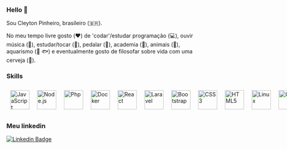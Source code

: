 ### Hello 👋
Sou Cleyton Pinheiro, brasileiro (🇧🇷).

No meu tempo livre gosto (:hearts:) de 'codar'/estudar programação (:computer:),  ouvir música (🎵), estudar/tocar (:musical_keyboard:), pedalar (:bicyclist:), academia (:muscle:), animais (:dog:), aquarismo (:tropical_fish:  :fish:)  e eventualmente gosto de filosofar sobre vida com uma cerveja (🍺).


### Skills 
<div style="display: flex; justify-content: space-between">
<img style="margin: 10px" src="https://devicons.github.io/devicon/devicon.git/icons/javascript/javascript-original.svg" alt="JavaScript" height="50" />
<img style="margin: 10px" src="https://devicons.github.io/devicon/devicon.git/icons/nodejs/nodejs-original-wordmark.svg" alt="Node.js" height="50" />
<img style="margin: 10px" src="https://devicons.github.io/devicon/devicon.git/icons/php/php-original.svg" alt="Php" height="50" />
<img style="margin: 10px" src="https://devicons.github.io/devicon/devicon.git/icons/docker/docker-original.svg" alt="Docker" height="50" />
<img style="margin: 10px" src="https://devicons.github.io/devicon/devicon.git/icons/react/react-original-wordmark.svg" alt="React" height="50" />
<img style="margin: 10px" src="https://devicons.github.io/devicon/devicon.git/icons/laravel/laravel-plain-wordmark.svg" alt="Laravel" height="50" /> 
<img style="margin: 10px" src="https://devicons.github.io/devicon/devicon.git/icons/bootstrap/bootstrap-plain.svg" alt="Bootstrap" height="50" />  
<img style="margin: 10px" src="https://devicons.github.io/devicon/devicon.git/icons/css3/css3-original-wordmark.svg" alt="CSS3" height="50" />  
<img style="margin: 10px" src="https://devicons.github.io/devicon/devicon.git/icons/html5/html5-original-wordmark.svg" alt="HTML5" height="50" /> 
<img style="margin: 10px" src="https://devicons.github.io/devicon/devicon.git/icons/linux/linux-original.svg" alt="Linux" height="50" />  
<img style="margin: 10px" src="https://www.vectorlogo.zone/logos/git-scm/git-scm-icon.svg" alt="Git" height="50" />
</div>

### Meu linkedin


[![Linkedin Badge](https://img.shields.io/badge/-LinkedIn-blue?style=flat-square&logo=Linkedin&logoColor=white&link=https://www.linkedin.com/in/cleytonpin)](https://www.linkedin.com/in/cleytonpin)
